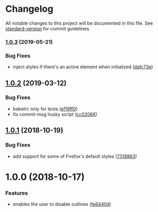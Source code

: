 # Changelog

All notable changes to this project will be documented in this file. See [standard-version](https://github.com/conventional-changelog/standard-version) for commit guidelines.

### [1.0.3](https://github.com/moxystudio/js-keyboard-only-outlines/compare/v1.0.2...v1.0.3) (2019-05-21)


### Bug Fixes

* inject styles if there's an active element when initialized ([dafc73e](https://github.com/moxystudio/js-keyboard-only-outlines/commit/dafc73e))



<a name="1.0.2"></a>
## [1.0.2](https://github.com/moxystudio/js-keyboard-only-outlines/compare/v1.0.1...v1.0.2) (2019-03-12)


### Bug Fixes

* babelrc only for tests ([ef19ff0](https://github.com/moxystudio/js-keyboard-only-outlines/commit/ef19ff0))
* fix commit-msg husky script ([cc02066](https://github.com/moxystudio/js-keyboard-only-outlines/commit/cc02066))



<a name="1.0.1"></a>
## [1.0.1](https://github.com/moxystudio/js-keyboard-only-outlines/compare/v1.0.0...v1.0.1) (2018-10-19)


### Bug Fixes

* add support for some of Firefox's default styles ([7318863](https://github.com/moxystudio/js-keyboard-only-outlines/commit/7318863))



<a name="1.0.0"></a>
# 1.0.0 (2018-10-17)


### Features

* enables the user to disable outlines ([fe6440d](https://github.com/moxystudio/js-keyboard-only-outlines/commit/fe6440d))
